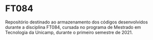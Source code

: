 # FT084
Repositório destinado ao armazenamento dos códigos desenvolvidos durante a disciplina FT084, cursada no programa de Mestrado em Tecnologia da Unicamp, durante o primeiro semestre de 2021.
